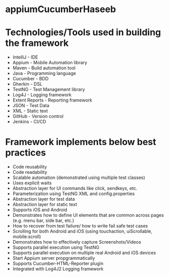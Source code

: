 # appiumCucumberHaseeb


Technologies/Tools used in building the framework
=================================================
- IntelliJ - IDE
- Appium - Mobile Automation library
- Maven - Build automation tool
- Java - Programming language
- Cucumber - BDD
- Gherkin - DSL
- TestNG - Test Management library
- Log4J - Logging framework
- Extent Reports - Reporting framework
- JSON - Test Data
- XML - Static text
- GitHub - Version control
- Jenkins - CI/CD

Framework implements below best practices
=========================================
- Code reusability
- Code readability
- Scalable automation (demonstrated using multiple test classes)
- Uses explicit waits
- Abstraction layer for UI commands like click, sendkeys, etc.
- Parameterization using TestNG XML and config.properties
- Abstraction layer for test data
- Abstraction layer for static text
- Supports iOS and Android
- Demonstrates how to define UI elements that are common across pages (e.g. menu bar, side bar, etc.)
- How to recover from test failure/ how to write fail safe test cases
- Scrolling for both Android and iOS (using touchaction, uiScrollable, mobile:scroll)
- Demonstrates how to effectively capture Screenshots/Videos
- Supports parallel execution using TestNG
- Supports parallel execution on multiple real Android and iOS devices
- Start Appium server propgrammatically
- Supports Cucumber-HTML-Reporter plugin
- Integrated with Log4J2 Logging framework
